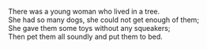 There was a young woman who lived in a tree.  
She had so many dogs, she could not get enough of them;  
She gave them some toys without any squeakers;  
Then pet them all soundly and put them to bed.  

